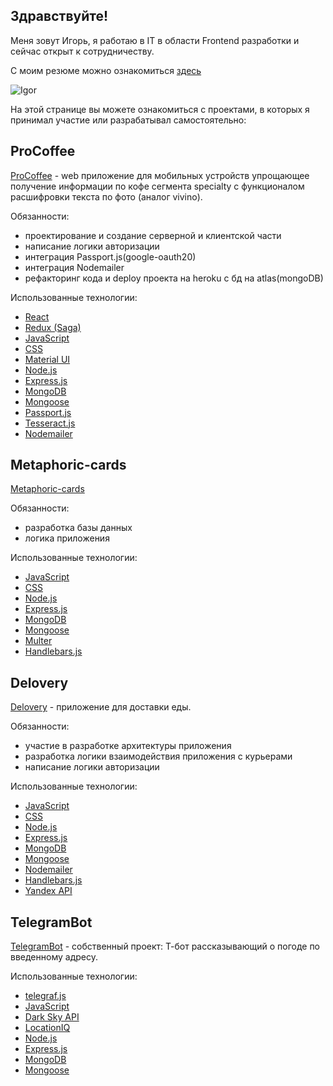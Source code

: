## Здравствуйте!

Меня зовут Игорь, я работаю в IT в области Frontend разработки и сейчас открыт к сотрудничеству.

С моим резюме можно ознакомиться [здесь](https://drive.google.com/file/d/1QxBo5p6gFSXDUNs6brG05dT3CI_3aL1Q/view)

![Igor](https://user-images.githubusercontent.com/63601766/97906302-77d77780-1d54-11eb-9801-f47db3dc44e8.jpg)

На этой странице вы можете ознакомиться с проектами, в которых я принимал участие или разрабатывал самостоятельно:

## ProCoffee
[ProCoffee](https://github.com/KovinkoR/ProCoffe) - web приложение для мобильных устройств упрощающее получение информации по кофе сегмента specialty c функционалом расшифровки текста по фото (аналог vivino).

Обязанности:
- проектирование и создание серверной и клиентской части
- написание логики авторизации
- интеграция Passport.js(google-oauth20)
- интеграция Nodemailer
- рефакторинг кода и deploy проекта на heroku с бд на atlas(mongoDB)

Использованные технологии:
- [React](https://reactjs.org/)
- [Redux (Saga)](https://redux.js.org/)
- [JavaScript](https://developer.mozilla.org/)
- [CSS](https://developer.mozilla.org/en-US/docs/Web/CSS)
- [Material UI](https://material-ui.com/)
- [Node.js](https://nodejs.org/en/)
- [Express.js](https://expressjs.com/)
- [MongoDB](https://www.mongodb.com/)
- [Mongoose](https://mongoosejs.com/)
- [Passport.js](http://www.passportjs.org/)
- [Tesseract.js](https://tesseract.projectnaptha.com/)
- [Nodemailer](https://nodemailer.com/)


## Metaphoric-cards
[Metaphoric-cards](https://github.com/KovinkoR/Metaphoric-cards)

Обязанности:
- разработка базы данных
- логика приложения

Использованные технологии:
- [JavaScript](https://developer.mozilla.org/)
- [CSS](https://developer.mozilla.org/en-US/docs/Web/CSS)
- [Node.js](https://nodejs.org/en/)
- [Express.js](https://expressjs.com/)
- [MongoDB](https://www.mongodb.com/)
- [Mongoose](https://mongoosejs.com/)
- [Multer](https://www.npmjs.com/package/multer)
- [Handlebars.js](https://handlebarsjs.com/)

## Delovery
[Delovery](https://github.com/KovinkoR/Delovery_) - приложение для доставки еды.

Обязанности:
- участие в разработке архитектуры приложения
- разработка логики взаимодействия приложения с курьерами
- написание логики авторизации

Использованные технологии:
- [JavaScript](https://developer.mozilla.org/)
- [CSS](https://developer.mozilla.org/en-US/docs/Web/CSS)
- [Node.js](https://nodejs.org/en/)
- [Express.js](https://expressjs.com/)
- [MongoDB](https://www.mongodb.com/)
- [Mongoose](https://mongoosejs.com/)
- [Nodemailer](https://nodemailer.com/)
- [Handlebars.js](https://handlebarsjs.com/)
- [Yandex API](https://yandex.ru/dev/maps/geocoder/)


## TelegramBot
[TelegramBot](https://github.com/KovinkoR/TelegramBot) - собственный проект: Т-бот рассказывающий о погоде по введенному адресу.

Использованные технологии:
- [telegraf.js](https://telegraf.js.org/#/)
- [JavaScript](https://developer.mozilla.org/)
- [Dark Sky API](https://darksky.net/dev)
- [LocationIQ](https://locationiq.com/)
- [Node.js](https://nodejs.org/en/)
- [Express.js](https://expressjs.com/)
- [MongoDB](https://www.mongodb.com/)
- [Mongoose](https://mongoosejs.com/)

